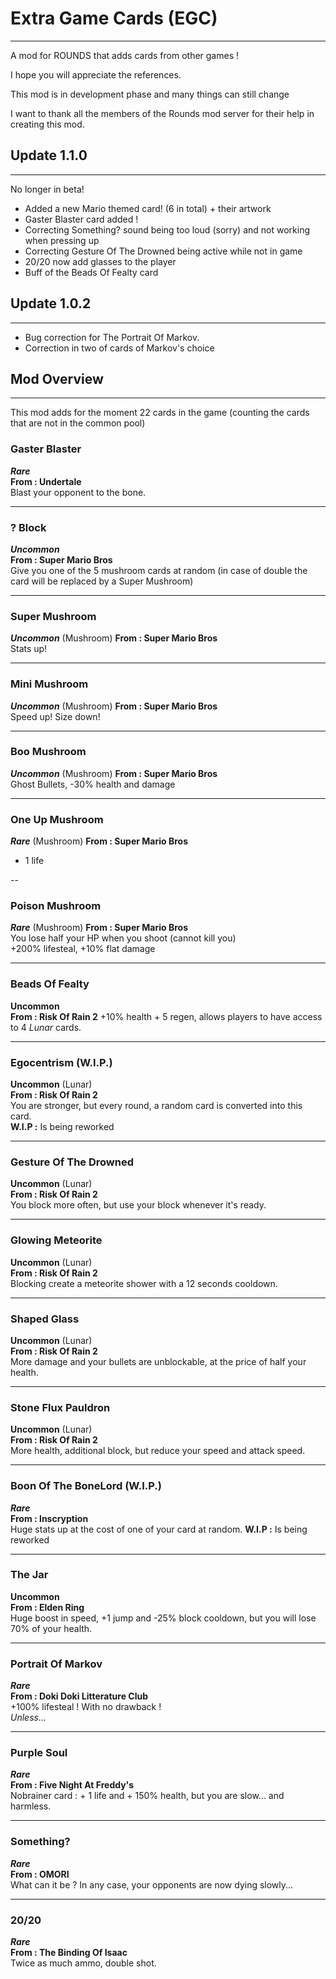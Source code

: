# Extra Game Cards (EGC)
-------------------------------
A mod for ROUNDS that adds cards from other games !

I hope you will appreciate the references.

This mod is in development phase and many things can still change

I want to thank all the members of the Rounds mod server for their help in creating this mod.

## Update 1.1.0
-------------------------------
No longer in beta!
- Added a new Mario themed card! (6 in total) + their artwork
- Gaster Blaster card added !
- Correcting Something? sound being too loud (sorry) and not working when pressing up
- Correcting Gesture Of The Drowned being active while not in game
- 20/20 now add glasses to the player
- Buff of the Beads Of Fealty card

## Update 1.0.2
-------------------------------
- Bug correction for The Portrait Of Markov.
- Correction in two of cards of Markov's choice

## Mod Overview
-------------------------------
This mod adds for the moment 22 cards in the game (counting the cards that are not in the common pool)


### Gaster Blaster
***Rare***  
**From : Undertale**  
Blast your opponent to the bone.

---

### ? Block
***Uncommon***  
**From : Super Mario Bros**  
Give you one of the 5 mushroom cards at random (in case of double the card will be replaced by a Super Mushroom)

---

### Super Mushroom
***Uncommon*** (Mushroom)
**From : Super Mario Bros**  
Stats up!

---

### Mini Mushroom
***Uncommon*** (Mushroom)
**From : Super Mario Bros**  
Speed up! Size down!

---

### Boo Mushroom
***Uncommon*** (Mushroom)
**From : Super Mario Bros**  
Ghost Bullets, -30% health and damage

---

### One Up Mushroom
***Rare*** (Mushroom)
**From : Super Mario Bros**  
+ 1 life

--

### Poison Mushroom
***Rare*** (Mushroom)
**From : Super Mario Bros**  
You lose half your HP when you shoot (cannot kill you)  
+200% lifesteal, +10% flat damage

---

### Beads Of Fealty
**Uncommon**  
**From : Risk Of Rain 2**
+10% health + 5 regen, allows players to have access to 4 *Lunar* cards.

---

### Egocentrism (W.I.P.)
**Uncommon** (Lunar)  
**From : Risk Of Rain 2**  
You are stronger, but every round, a random card is converted into this card.  
**W.I.P :** Is being reworked

---

### Gesture Of The Drowned
**Uncommon** (Lunar)  
**From : Risk Of Rain 2**  
You block more often, but use your block whenever it's ready.

---

### Glowing Meteorite
**Uncommon** (Lunar)  
**From : Risk Of Rain 2**  
Blocking create a meteorite shower with a 12 seconds cooldown.

---

### Shaped Glass
**Uncommon** (Lunar)  
**From : Risk Of Rain 2**  
More damage and your bullets are unblockable, at the price of half your health.

---

### Stone Flux Pauldron
**Uncommon** (Lunar)  
**From : Risk Of Rain 2**  
More health, additional block, but reduce your speed and attack speed.

---

### Boon Of The BoneLord (W.I.P.)
***Rare***  
**From : Inscryption**  
Huge stats up at the cost of one of your card at random.
**W.I.P :** Is being reworked

---

### The Jar
**Uncommon**  
**From : Elden Ring**  
Huge boost in speed, +1 jump and -25% block cooldown, but you will lose 70% of your health.

---

### Portrait Of Markov
***Rare***  
**From : Doki Doki Litterature Club**  
+100% lifesteal ! With no drawback !  
*Unless...*

---

### Purple Soul
***Rare***  
**From : Five Night At Freddy's**  
Nobrainer card : + 1 life and + 150% health, but you are slow... and harmless.

---

### Something?
***Rare***  
**From : OMORI**  
What can it be ? In any case, your opponents are now dying slowly...

---

### 20/20
***Rare***  
**From : The Binding Of Isaac**  
Twice as much ammo, double shot.